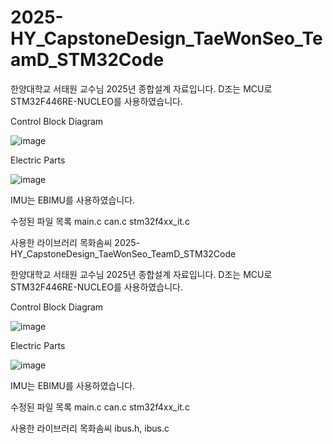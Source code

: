 # 2025-HY_CapstoneDesign_TaeWonSeo_TeamD_STM32Code

한양대학교 서태원 교수님 2025년 종합설계 자료입니다.
D조는 MCU로 STM32F446RE-NUCLEO를 사용하였습니다.


Control Block Diagram

![image](https://github.com/user-attachments/assets/a238eea4-d4e6-4722-a940-6ac427fc807f)


Electric Parts

![image](https://github.com/user-attachments/assets/73b2ac5b-690d-4364-973b-ce3a3f2c89c8)

IMU는 EBIMU를 사용하였습니다.


수정된 파일 목록
main.c
can.c
stm32f4xx_it.c

사용한 라이브러리
목화솜씨 2025-HY_CapstoneDesign_TaeWonSeo_TeamD_STM32Code

한양대학교 서태원 교수님 2025년 종합설계 자료입니다.
D조는 MCU로 STM32F446RE-NUCLEO를 사용하였습니다.


Control Block Diagram

![image](https://github.com/user-attachments/assets/a238eea4-d4e6-4722-a940-6ac427fc807f)


Electric Parts

![image](https://github.com/user-attachments/assets/73b2ac5b-690d-4364-973b-ce3a3f2c89c8)

IMU는 EBIMU를 사용하였습니다.


수정된 파일 목록
main.c
can.c
stm32f4xx_it.c

사용한 라이브러리
목화솜씨 ibus.h, ibus.c
